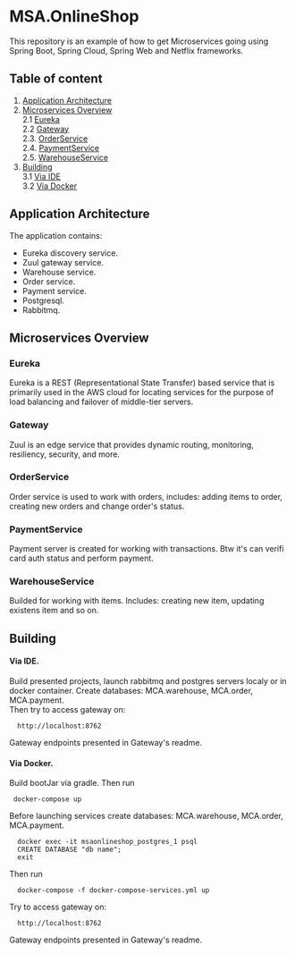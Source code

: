 # MSA.OnlineShop  
This repository is an example of how to get Microservices going using Spring Boot, Spring Cloud, Spring Web and Netflix frameworks.  
## Table of content  
1. [Application Architecture](#Application-Architecture)  
2. [Microservices Overview](#Microservices-Overview)  
2.1 [Eureka](#Eureka)  
2.2 [Gateway](#Gateway)  
2.3. [OrderService](#OrderService)  
2.4. [PaymentService](#PaymentService)  
2.5. [WarehouseService](#WarehouseService)  
3. [Building](#Building)  
3.1 [Via IDE](#Via-Ide)  
3.2 [Via Docker](#Via-Docker)
## Application Architecture  
The application contains:  
* Eureka discovery service.  
* Zuul gateway service.  
* Warehouse service.  
* Order service.  
* Payment service.  
* Postgresql.  
* Rabbitmq.
## Microservices Overview  
### Eureka  
Eureka is a REST (Representational State Transfer) based service that is primarily used in the AWS cloud for locating services for the purpose of load balancing and failover of middle-tier servers.
### Gateway  
Zuul is an edge service that provides dynamic routing, monitoring, resiliency, security, and more. 
### OrderService  
Order service is used to work with orders, includes: adding items to order, creating new orders and change order's status.
### PaymentService  
Payment server is created for working with transactions. Btw it's can verifi card auth status and perform payment.
### WarehouseService  
Builded for working with items. Includes: creating new item, updating existens item and so on.
## Building  
#### Via IDE.  
Build presented projects, launch rabbitmq and postgres servers localy or in docker container. Create databases: MCA.warehouse, MCA.order, MCA.payment.  
Then try to access gateway on:  
      
      http://localhost:8762  
Gateway endpoints presented in Gateway's readme.  
#### Via Docker.  
Build bootJar via gradle. Then run  
     
     docker-compose up  
Before launching services create databases: MCA.warehouse, MCA.order, MCA.payment.  
      
      docker exec -it msaonlineshop_postgres_1 psql  
      CREATE DATABASE "db name";  
      exit  
Then run  
      
      docker-compose -f docker-compose-services.yml up  
Try to access gateway on:  
      
      http://localhost:8762  
Gateway endpoints presented in Gateway's readme.
